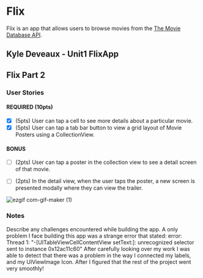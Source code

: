 # Flix

Flix is an app that allows users to browse movies from the [The Movie Database API](http://docs.themoviedb.apiary.io/#).


Kyle Deveaux - Unit1 FlixApp
---

## Flix Part 2

### User Stories

#### REQUIRED (10pts)
- [x] (5pts) User can tap a cell to see more details about a particular movie.
- [x] (5pts) User can tap a tab bar button to view a grid layout of Movie Posters using a CollectionView.

#### BONUS
- [ ] (2pts) User can tap a poster in the collection view to see a detail screen of that movie.
- [ ] (2pts) In the detail view, when the user taps the poster, a new screen is presented modally where they can view the trailer.



![ezgif com-gif-maker (1)](https://user-images.githubusercontent.com/81199017/190042874-98d15526-e9d4-41aa-b5e6-ca254534c422.gif)


### Notes
Describe any challenges encountered while building the app.
A only problem I face building this app was a strange error that stated:
error: Thread 1: "-[UITableViewCellContentView setText:]: unrecognized selector sent to instance 0x12ac11c60"
After carefully looking over my work I was able to detect that there was a problem in the way I connected my labels, and my UIViewImage Icon. After I figured that the rest of the project went very smoothly!

